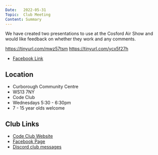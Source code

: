 ```yaml
---
Date:   2022-05-31
Topic:  Club Meeting
Content: Summary
---
```

We have created two presentations to use at the Cosford Air Show and would like feedback on whether they work and any comments.

https://tinyurl.com/mwz57tsm
https://tinyurl.com/ycx5f27h

* [Facebook Link](https://www.facebook.com/1481985248595237/posts/4899611766832551/)

## Location

* Curborough Community Centre
* WS13 7NY
* Code Club
* Wednesdays 5:30 - 6:30pm
* 7 - 15 year olds welcome

## Club Links

* [Code Club Website](https://lichfield-code-club.github.io/)
* [Facebook Page](https://www.facebook.com/LichfieldCoders)
* [Discord club messages](https://discord.gg/szz6xGK)

